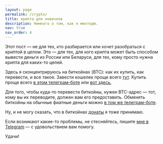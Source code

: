 ```yaml
---
layout: page
permalink: /crypto/
title: крипта для новичков
description: Немного о том, как я менторю.
nav: true
nav_order: 4
---
```


Этот пост — не для тех, кто разбирается или хочет разобраться с криптой в целом.
Это — для тех, для кого крипта может быть способом вывести деньги из России или Беларуси, для тех, кому просто нужна крипта для каких-то целей.

Здесь я сконцентрируюсь на биткойнах (BTC): как их купить, как перевести, и все такое.
Завести кошелек проще всего [тут](https://bitpay.com/).
Купить проще всего [в этом телеграм-боте](https/t.me/localbtc_by_bot) или [вот здесь](https://mercuryo.io),

Для того, чтобы куда-то перевести биткойны, нужен BTC-адрес — тот, кому вы их переводите, должен вам его предоставить.
Обменять биткойны на обычные фиатные деньги можно [в том же телеграм-боте](https/t.me/localbtc_by_bot).

Ну, и не могу сказать, что в биткойнах [донаты](https://t.me/donation) я тоже принимаю.

Если возникают какие-то проблемы, не стесняйтесь, пишите [мне в Telegram](https://t.me/sptmru) — с удовольствием вам помогу.

Удачи!
